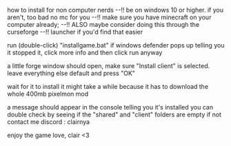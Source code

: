 how to install for non computer nerds
--!! be on windows 10 or higher. if you aren't, too bad no mc for you
--!! make sure you have minecraft on your computer already;
--!! ALSO maybe consider doing this through the curseforge
--!! launcher if you'd find that easier

run (double-click) "installgame.bat"
if windows defender pops up telling you it stopped it,
click more info and then click run anyway

a little forge window should open, make sure "Install client" is selected.
leave everything else default and press "OK"

wait for it to install
it might take a while because it has to download the whole
400mb pixelmon mod

a message should appear in the console telling you it's installed
you can double check by seeing if the "shared" and "client" folders are empty
if not contact me
discord : clairnya

enjoy the game
love, clair <3
